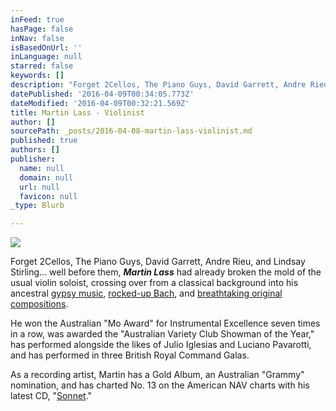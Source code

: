 ```yaml
---
inFeed: true
hasPage: false
inNav: false
isBasedOnUrl: ''
inLanguage: null
starred: false
keywords: []
description: "Forget 2Cellos, The Piano Guys, David Garrett, Andre Rieu, and Lindsay Stirling... well before them,\_Martin Lass had\nalready broken the mold of the usual violin soloist, crossing over from a classical\nbackground into his ancestral gypsy music,\_rocked-up Bach, and breathtaking original\ncompositions."
datePublished: '2016-04-09T00:34:05.773Z'
dateModified: '2016-04-09T00:32:21.569Z'
title: Martin Lass - Violinist
author: []
sourcePath: _posts/2016-04-08-martin-lass-violinist.md
published: true
authors: []
publisher:
  name: null
  domain: null
  url: null
  favicon: null
_type: Blurb

---
```

[][0]
![](https://the-grid-user-content.s3-us-west-2.amazonaws.com/5f56410f-7848-41a0-b328-a95779fc98fa.jpg)

Forget 2Cellos, The Piano Guys, David Garrett, Andre Rieu, and Lindsay Stirling... well before them, _**Martin Lass**_ had
already broken the mold of the usual violin soloist, crossing over from a classical
background into his ancestral [][1][gypsy music][2], [rocked-up Bach][3], and [breathtaking original
compositions][4].

He won the
Australian "Mo Award" for Instrumental Excellence seven times in a row, was
awarded the "Australian Variety Club Showman of the Year," has performed alongside the likes of Julio
Iglesias and Luciano Pavarotti, and has performed in three British Royal Command Galas.

As a recording artist, Martin has a Gold Album,
an Australian "Grammy" nomination, and has charted No. 13 on the American NAV
charts with his latest CD, "[Sonnet][5]."

[0]: https://s3.amazonaws.com/Syntaxxx/bigger-picture.mp3
[1]: href
[2]: https://itunes.apple.com/us/album/the-gypsy-fiddler/id18950712
[3]: https://itunes.apple.com/us/album/bach-to-the-future/id270518221
[4]: https://itunes.apple.com/us/album/sonnet/id4656278
[5]: https://itunes.apple.com/us/artist/martin-lass/id4381075